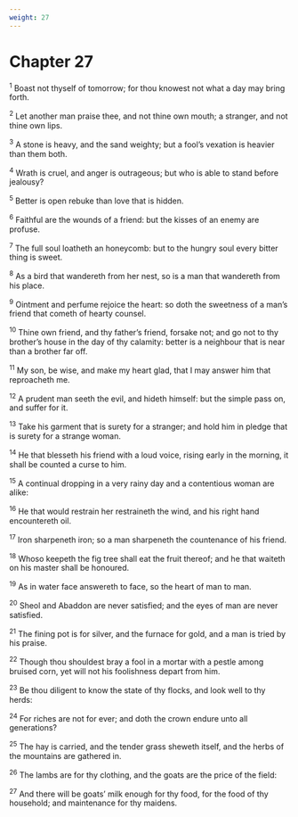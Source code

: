 ```yaml
---
weight: 27
---
```


# Chapter 27

<sup>1</sup> Boast not thyself of tomorrow; for thou knowest not what a day may bring forth. 

<sup>2</sup> Let another man praise thee, and not thine own mouth; a stranger, and not thine own lips. 

<sup>3</sup> A stone is heavy, and the sand weighty; but a fool’s vexation is heavier than them both. 

<sup>4</sup> Wrath is cruel, and anger is outrageous; but who is able to stand before jealousy? 

<sup>5</sup> Better is open rebuke than love that is hidden. 

<sup>6</sup> Faithful are the wounds of a friend: but the kisses of an enemy are profuse. 

<sup>7</sup> The full soul loatheth an honeycomb: but to the hungry soul every bitter thing is sweet. 

<sup>8</sup> As a bird that wandereth from her nest, so is a man that wandereth from his place. 

<sup>9</sup> Ointment and perfume rejoice the heart: so doth the sweetness of a man’s friend that cometh of hearty counsel. 

<sup>10</sup> Thine own friend, and thy father’s friend, forsake not; and go not to thy brother’s house in the day of thy calamity: better is a neighbour that is near than a brother far off. 

<sup>11</sup> My son, be wise, and make my heart glad, that I may answer him that reproacheth me. 

<sup>12</sup> A prudent man seeth the evil, and hideth himself: but the simple pass on, and suffer for it. 

<sup>13</sup> Take his garment that is surety for a stranger; and hold him in pledge that is surety for a strange woman. 

<sup>14</sup> He that blesseth his friend with a loud voice, rising early in the morning, it shall be counted a curse to him. 

<sup>15</sup> A continual dropping in a very rainy day and a contentious woman are alike: 

<sup>16</sup> He that would restrain her restraineth the wind, and his right hand encountereth oil. 

<sup>17</sup> Iron sharpeneth iron; so a man sharpeneth the countenance of his friend. 

<sup>18</sup> Whoso keepeth the fig tree shall eat the fruit thereof; and he that waiteth on his master shall be honoured. 

<sup>19</sup> As in water face answereth to face, so the heart of man to man. 

<sup>20</sup> Sheol and Abaddon are never satisfied; and the eyes of man are never satisfied. 

<sup>21</sup> The fining pot is for silver, and the furnace for gold, and a man is tried by his praise. 

<sup>22</sup> Though thou shouldest bray a fool in a mortar with a pestle among bruised corn, yet will not his foolishness depart from him. 

<sup>23</sup> Be thou diligent to know the state of thy flocks, and look well to thy herds: 

<sup>24</sup> For riches are not for ever; and doth the crown endure unto all generations? 

<sup>25</sup> The hay is carried, and the tender grass sheweth itself, and the herbs of the mountains are gathered in. 

<sup>26</sup> The lambs are for thy clothing, and the goats are the price of the field: 

<sup>27</sup> And there will be goats’ milk enough for thy food, for the food of thy household; and maintenance for thy maidens. 


